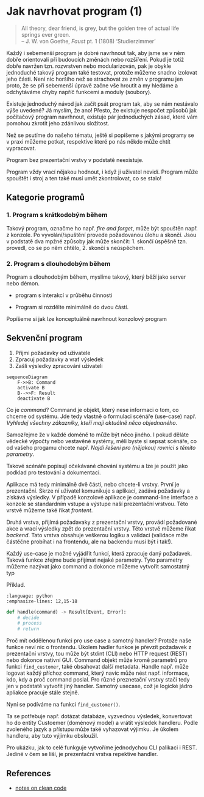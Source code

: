 # Jak navrhovat program (1)

> All theory, dear friend, is grey, but the golden tree of actual life springs ever green.<br>
> – J. W. von Goethe, *Faust* pt. 1 (1808) ‘Studierzimmer’

Každý i sebemenší program je dobré navrhnout tak, aby jsme se v něm dobře orientovali při budoucích změnách nebo rozšíření. Pokud je totiž dobře navržen tzn. rozvrstven nebo modularizován, pak je obykle jednoduché takový program také testovat, protože můžeme snadno izolovat jeho části.
Není nic horšího než se strachovat ze změn v programu jen proto, že se při sebemenší úpravě začne vše hroutit a my hledáme a odchytáváme chyby napříč funkcemi a moduly (soubory).

Existuje jednoduchý návod jak začít psát program tak, aby se nám nestávalo výše uvedené? Já myslím, že ano! Přesto, že existuje nespočet způsobů jak počítačový program navrhnout, existuje pár jednoduchých zásad, které vám pomohou zkrotit jeho zdánlivou složitost.

Než se psutíme do našeho tématu, ještě si popíšeme s jakými programy se v praxi můžeme potkat, respektive které po nás někdo může chtít vypracovat.

Program bez prezentační vrstvy v podstatě neexistuje.

Program vždy vrací nějakou hodnout, i když ji uživatel nevidí.
Program může spouštět i stroj a ten také musí umět zkontrolovat, co se stalo!

## Kategorie programů

### 1. Program s krátkodobým během

Takový program, označme ho např. *fire and forget*, může být spouštěn např. z konzole. Po vyvolání/spuštění provede požadovanou úlohu a skončí. Jsou v podstatě dva mpžné způsoby jak může skončit: 1. skončí úspěšně tzn. provedl, co se po něm chtělo, 2. skončí s neúspěchem.

### 2. Program s dlouhodobým během

Program s dlouhodobým během, myslíme takový, který běží jako server nebo démon.

+ program s interakcí v průběhu činnosti

+ Program si rozdělte minimálně do dvou částí.

Popíšeme si jak lze konceptuálně navrhnout konzolový program

## Sekvenční program

1. Přijmi požadavky od uživatele
2. Zpracuj požadavky a vrať výsledek
3. Zašli výsledky zpracování uživateli

```{mermaid}
sequenceDiagram
    F->>B: Command   
    activate B
    B-->>F: Result   
    deactivate B 
```

Co je *command*? Command je objekt, který nese informaci o tom, co chceme od systému. Jde tedy vlastně o formulaci scénáře (use-case) např. *Vyhledej všechny zákazníky, kteří mají aktuálně něco objednaného*.

Samozřejme že v každé doméně to může být něco jiného. I pokud děláte vědecké výpočty nebo vestavěné systémy, měli byste si sepsat scénáře, co od vašeho progamu chcete např. *Najdi řešení pro (nějakou) rovnici s těmito parametry*.

Takové scénáře popisují očekávané chování systému a lze je použít jako podklad pro testování a dokumentaci.

Aplikace má tedy minimálně dvě části, nebo chcete-li vrstvy. První je prezentační. Skrze ní uživatel komunikuje s aplikací, zadává požadavky a získává výsledky. V případě konzolové aplikace je command-line interface a konzole se standardním vstupe a výstupe naší prezentační vrstvou. Této vrstvě můžeme také říkat *frontent*.

Druhá vrstva, přijímá požadavaky z prezentační vrstvy, provádí požadované akce a vrací výsledky zpět do prezentační vrstvy. Této vrstvě můžeme říkat *backend*. Tato vrstva obsahuje veškerou logiku a validaci (validace mlže částěčne probíhat i na frontendu, ale na backendu musí být i tak!).

Každý use-case je možné vyjádřit funkcí, která zpracuje daný požadavek. Taková funkce zřejme bude přijímat nejaké parametry. Tyto parametry můžeme nazývat jako command a dokonce můžeme vytvořit samostatný typ

Příklad.

```{literalinclude} design1.py
:language: python
:emphasize-lines: 12,15-18

```

```py
def handle(command) -> Result[Event, Error]:
    # decide
    # process
    # return
```

Proč mít oddělenou funkci pro use case a samotný handler? Protože naše funkce neví nic o
frontendu. Úkolem hadler funkce je převzít požadavek z prezentační vrstvy, tou může být stdint (CLI)
nebo HTTP request (REST) nebo dokonce nativní GUI. Command objekt může kromě parametrů pro funkci `find_customer`, také obsahovat další metadata. Handle např. může logovat každý příchoz command, který navíc může nést např. informace, kdo, kdy a proč command poslal. Pro různé preznetační vrstvy stačí tedy jen v podstatě vytvořit jiný handler. Samotný usecase, což je logické jádro apliakce pracuje stále stejně.

Nyní se podíváme na funkci `find_customer()`.

Ta se potřebuje např. dotázat databáze, vyzvednou výsledek, konvertovat ho do entity Custoemer (doménový model) a vrátit výsledek handleru. Podle zvoleného jazyk a přístupu může také vyhazovat výjimku. Je úkolem handleru, aby tuto výjimku obsloužil.

Pro ukázku, jak to celé funkguje vytvoříme jednodychou CLI palikaci i REST. Jediné v čem se liší, je prezentační vrstva repektive handler.

## References

- [notes on clean code](clean-code-notes.md)